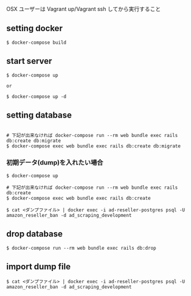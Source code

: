 OSX ユーザーは Vagrant up/Vagrant ssh してから実行すること

## setting docker

```
$ docker-compose build
```

## start server

```
$ docker-compose up

or

$ docker-compose up -d
```

## setting database

```

# 下記が出来なければ docker-compose run --rm web bundle exec rails db:create db:migrate
$ docker-compose exec web bundle exec rails db:create db:migrate
```

### 初期データ(dump)を入れたい場合

```
$ docker-compose up

# 下記が出来なければ docker-compose run --rm web bundle exec rails db:create
$ docker-compose exec web bundle exec rails db:create

$ cat <ダンプファイル> | docker exec -i ad-reseller-postgres psql -U amazon_reseller_ban -d ad_scraping_development
```

## drop database

```
$ docker-compose run --rm web bundle exec rails db:drop
```

## import dump file

```
$ cat <ダンプファイル> | docker exec -i ad-reseller-postgres psql -U amazon_reseller_ban -d ad_scraping_development
```
